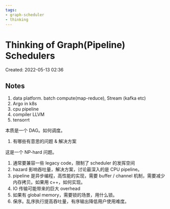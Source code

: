 ```yaml
---
tags:
- graph-scheduler
- thinking
---
```


# Thinking of Graph(Pipeline) Schedulers

Created: 2022-05-13 02:36

## Notes

1. data platform. batch compute(map-reduce), Stream (kafka etc)
2. Argo in k8s
3. cpu pipeline
4. compiler LLVM
5. tensorrt

本质是一个 DAG。如何调度。

1. 有哪些有意思的问题 & 解决方案

这是一个 NP-hard 问题。

1. 通常要兼容一些 legacy code，限制了 scheduler 的发挥空间
2. hazard 影响吞吐量，解决方案，讨论最深入的是 CPU pipeline。
3. pipeline 是异步编程，高性能的实现，需要 buffer / channel 机制，需要减少内存拷贝。如果用 c++，如何实现。
4. IO 传输可能带来的巨大 overhead
5. 如果有 global memory，需要锁的场景，用什么锁。
6. 保序。乱序执行提高吞吐量，有序输出降低用户使用难度。
